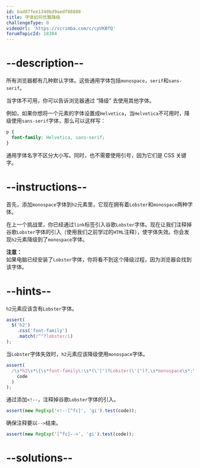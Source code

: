 ```yaml
---
id: bad87fee1348bd9aedf08808
title: 字体如何优雅降级
challengeType: 0
videoUrl: 'https://scrimba.com/c/cpVKBfQ'
forumTopicId: 18304
---
```


# --description--

所有浏览器都有几种默认字体。这些通用字体包括`monospace`，`serif`和`sans-serif`。

当字体不可用，你可以告诉浏览器通过 “降级” 去使用其他字体。

例如，如果你想将一个元素的字体设置成`Helvetica`，当`Helvetica`不可用时，降级使用`sans-serif`字体，那么可以这样写：

```css
p {
  font-family: Helvetica, sans-serif;
}
```

通用字体名字不区分大小写。同时，也不需要使用引号，因为它们是 CSS 关键字。

# --instructions--

首先，添加`monospace`字体到`h2`元素里，它现在拥有着`Lobster`和`monospace`两种字体。

在上一个挑战里，你已经通过`link`标签引入谷歌`Lobster`字体。现在让我们注释掉谷歌`Lobster`字体的引入（使用我们之前学过的`HTML`注释），使字体失效。你会发现`h2`元素降级到了`monospace`字体。

**注意：**  
如果电脑已经安装了`Lobster`字体，你将看不到这个降级过程，因为浏览器会找到该字体。

# --hints--

`h2`元素应该含有`Lobster`字体。

```js
assert(
  $('h2')
    .css('font-family')
    .match(/^"?lobster/i)
);
```

当`Lobster`字体失效时，`h2`元素应该降级使用`monospace`字体。

```js
assert(
  /\s*h2\s*\{\s*font-family\:\s*(\'|")?Lobster(\'|")?,\s*monospace\s*;\s*\}/gi.test(
    code
  )
);
```

通过添加`<!--`，注释掉谷歌`Lobster`字体的引入。

```js
assert(new RegExp('<!--[^fc]', 'gi').test(code));
```

确保注释要以`-->`结束。

```js
assert(new RegExp('[^fc]-->', 'gi').test(code));
```

# --solutions--


